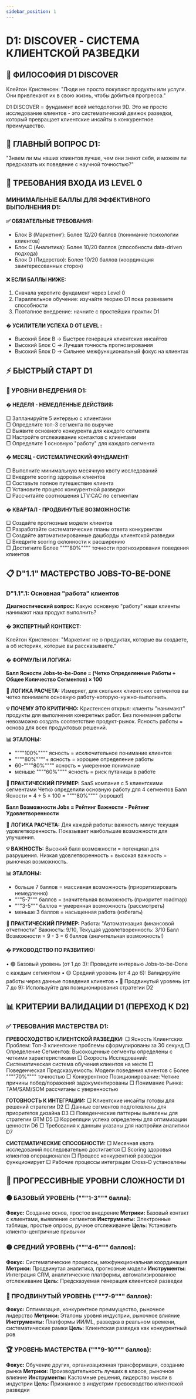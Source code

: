 ```yaml
---
sidebar_position: 1
---
```


# D1: DISCOVER - СИСТЕМА КЛИЕНТСКОЙ РАЗВЕДКИ

## 💎 ФИЛОСОФИЯ D1 DISCOVER
Клейтон Кристенсен: "Люди не просто покупают продукты или услуги. Они привлекают их в свою жизнь, чтобы добиться прогресса."

D1 DISCOVER = фундамент всей методологии 9D. Это не просто исследование клиентов - это систематический движок разведки, который превращает клиентские инсайты в конкурентное преимущество.

## 🎯 ГЛАВНЫЙ ВОПРОС D1:
"Знаем ли мы наших клиентов лучше, чем они знают себя, и можем ли предсказать их поведение с научной точностью?"

## 🔗 ТРЕБОВАНИЯ ВХОДА ИЗ LEVEL 0

### МИНИМАЛЬНЫЕ БАЛЛЫ ДЛЯ ЭФФЕКТИВНОГО ВЫПОЛНЕНИЯ D1:
 
#### ✅ ОБЯЗАТЕЛЬНЫЕ ТРЕБОВАНИЯ:
- Блок B (Маркетинг): Более 12/20 баллов (понимание психологии клиентов)
- Блок C (Аналитика): Более 10/20 баллов (способности data-driven подхода)
- Блок D (Лидерство): Более 10/20 баллов (координация заинтересованных сторон)
 
#### ❌ ЕСЛИ БАЛЛЫ НИЖЕ:
1. Сначала укрепите фундамент через Level 0
2. Параллельное обучение: изучайте теорию D1 пока развиваете способности
3. Поэтапное внедрение: начните с простейших практик D1
 
#### � УСИЛИТЕЛИ УСПЕХА D ОТ LEVEL :
- Высокий Блок B → Быстрее генерация клиентских инсайтов
- Высокий Блок C → Лучшая точность прогнозирования
- Высокий Блок D → Сильнее межфункциональный фокус на клиентах

## ⚡ БЫСТРЫЙ СТАРТ D1

### 🚀 УРОВНИ ВНЕДРЕНИЯ D1:
 
#### � НЕДЕЛЯ  - НЕМЕДЛЕННЫЕ ДЕЙСТВИЯ:
□ Запланируйте 5 интервью с клиентами  
□ Определите топ-3 сегмента по выручке  
□ Выявите основного конкурента для каждого сегмента  
□ Настройте отслеживание контактов с клиентами  
□ Определите 1 основную "работу" для каждого сегмента  
 
#### � МЕСЯЦ  - СИСТЕМАТИЧЕСКИЙ ФУНДАМЕНТ:
□ Выполните минимальную месячную квоту исследований  
□ Внедрите scoring здоровья клиентов  
□ Составьте полное путешествие клиента  
□ Установите процесс конкурентной разведки  
□ Рассчитайте соотношения LTV:CAC по сегментам  
 
#### � КВАРТАЛ  - ПРОДВИНУТЫЕ ВОЗМОЖНОСТИ:
□ Создайте прогнозные модели клиентов  
□ Разработайте систематические планы ответа конкурентам  
□ Создайте автоматизированные дашборды клиентской разведки  
□ Внедрите scoring склонности к расширению  
□ Достигните Более """"80%"""" точности прогнозирования поведения клиентов  

## 📋 D"1.1" МАСТЕРСТВО JOBS-TO-BE-DONE

### D"1.1".1: Основная "работа" клиентов
**Диагностический вопрос:** Какую основную "работу" наши клиенты нанимают наш продукт выполнить?

#### � ЭКСПЕРТНЫЙ КОНТЕКСТ:
Клейтон Кристенсен: "Маркетинг не о продуктах, которые вы создаете, а об историях, которые вы рассказываете."

#### � ФОРМУЛЫ И ЛОГИКА:
**Балл Ясности Jobs-to-be-Done = (Четко Определенные Работы ÷ Общее Количество Сегментов) × 100**
 
**🧠 ЛОГИКА РАСЧЕТА:**
Измеряет, для скольких клиентских сегментов вы четко понимаете основную работу-которую-нужно-выполнить.
 
**💡 ПОЧЕМУ ЭТО КРИТИЧНО:**
Кристенсен открыл: клиенты "нанимают" продукты для выполнения конкретных работ. Без понимания работы невозможно создать соответствие продукт-рынок. Ясность работы = основа для всех продуктовых решений.
 
**📊 ЭТАЛОНЫ:**
- """"100%"""" ясность = исключительное понимание клиентов
- """"80%""""+ ясность = хорошее определение работы
- 60-""""80%"""" ясность = умеренное понимание
- меньше """"60%"""" ясность = риск путаницы в работе
 
**🎯 ПРАКТИЧЕСКИЙ ПРИМЕР:**
SaaS компания с 5 клиентскими сегментами
Четко определили основную работу для 4 сегментов
Балл Ясности = 4 ÷ 5 × 100 = """"80%"""" (хорошо!)

**Балл Возможности Jobs = Рейтинг Важности - Рейтинг Удовлетворенности**
 
**🧠 ЛОГИКА РАСЧЕТА:**
Для каждой работы: важность минус текущая удовлетворенность. Показывает наибольшие возможности для улучшения.
 
**💡 ВАЖНОСТЬ:**
Высокий балл возможности = потенциал для разрушения. Низкая удовлетворенность + высокая важность = рыночная возможность.
 
**📊 ЭТАЛОНЫ:**
- больше 7 баллов = массивная возможность (приоритизировать немедленно)
- """5-7""" баллов = значительная возможность (приоритет roadmap)
- """3-5""" баллов = умеренная возможность (рассмотреть)
- меньше 3 баллов = насыщенная работа (избегать)
 
**🎯 ПРАКТИЧЕСКИЙ ПРИМЕР:**
Работа: "Автоматизация финансовой отчетности"
Важность: 9/10, Текущая удовлетворенность: 3/10
Балл Возможности = 9 - 3 = 6 баллов (значительная возможность!)

#### � РУКОВОДСТВО ПО РАЗВИТИЮ:
•	🟢 Базовый уровень (от 1 до 3): Проведите интервью Jobs-to-be-Done с каждым сегментом
•	🟡 Средний уровень (от 4 до 6): Валидируйте работы через данные поведения клиентов
•	🔴 Продвинутый уровень (от 7 до 9): Используйте для позиционирования стратегии D2

## 📊 КРИТЕРИИ ВАЛИДАЦИИ D1 (ПЕРЕХОД К D2)

### ✅ ТРЕБОВАНИЯ МАСТЕРСТВА D1:
 
**ПРЕВОСХОДСТВО КЛИЕНТСКОЙ РАЗВЕДКИ:**
□ Ясность Клиентских Проблем: Топ-3 клиентские проблемы сформулированы за 30 секунд
□ Определение Сегментов: Высокоценные сегменты определены с четкими характеристиками
□ Скорость Исследований: Систематическая система обучения клиентов на месте
□ Поведенческая Предсказуемость: Модели поведения клиентов с Более """"70%"""" точностью
□ Конкурентное Позиционирование: Четкие причины побед/поражений задокументированы
□ Понимание Рынка: TAM/SAM/SOM рассчитаны с уверенностью
 
**ГОТОВНОСТЬ К ИНТЕГРАЦИИ:**
□ Клиентские инсайты готовы для решений стратегии D2
□ Данные сегментов подготовлены для приоритетов дизайна D3
□ Поведенческие паттерны выявлены для стратегии GTM D5
□ Корреляции успеха определены для оптимизации ценности D6
□ Требования к данным указаны для настройки аналитики D7
 
**СИСТЕМАТИЧЕСКИЕ СПОСОБНОСТИ:**
□ Месячная квота исследований последовательно достигается
□ Scoring здоровья клиентов операционален
□ Процесс конкурентной разведки функционирует
□ Рабочие процессы интеграции Cross-D установлены

## 🎯 ПРОГРЕССИВНЫЕ УРОВНИ СЛОЖНОСТИ D1

### 🟢 БАЗОВЫЙ УРОВЕНЬ ("""1-3""" балла):
**Фокус:** Создание основ, простое внедрение
**Метрики:** Базовый контакт с клиентами, выявление сегментов
**Инструменты:** Электронные таблицы, простые опросы, ручное отслеживание
**Цель:** Установить клиенто-центричные привычки
 
### 🟡 СРЕДНИЙ УРОВЕНЬ ("""4-6""" баллов):
**Фокус:** Систематические процессы, межфункциональная координация
**Метрики:** Продвинутая аналитика, прогнозные модели
**Инструменты:** Интеграция CRM, аналитические платформы, автоматизированное отслеживание
**Цель:** Предсказуемая генерация клиентской разведки
 
### 🔴 ПРОДВИНУТЫЙ УРОВЕНЬ ("""7-9""" баллов):
**Фокус:** Оптимизация, конкурентное преимущество, рыночное лидерство
**Метрики:** Эталоны уровня индустрии, рыночное влияние
**Инструменты:** Платформы ИИ/ML, разведка в реальном времени, систематические рамки
**Цель:** Клиентская разведка как конкурентный ров
 
### 🏆 УРОВЕНЬ МАСТЕРСТВА ("""9-10""" баллов):
**Фокус:** Обучение других, организационная трансформация, создание рынка
**Метрики:** Производительность лучших в классе, рыночное влияние
**Инструменты:** Кастомные решения, лидерство мысли в индустрии
**Цель:** Признанное в индустрии превосходство клиентской разведки
